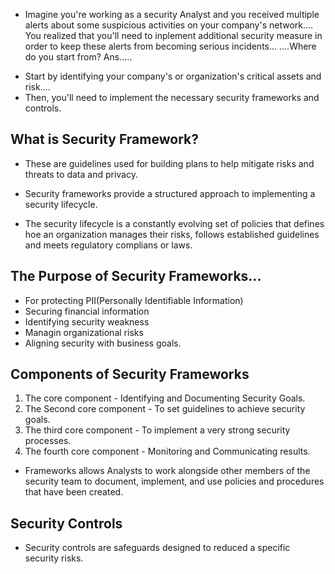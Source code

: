 - Imagine you're working as a security Analyst and you received multiple alerts  about some suspicious activities on your company's network.... You realized that you'll need to inplement additional security measure in order to keep these alerts from becoming serious incidents...
....Where do you start from?
Ans.....
* Start by identifying your company's or organization's critical assets and risk....
* Then, you'll need to implement the necessary security frameworks and controls.


## What is Security Framework?
* These are guidelines used for building plans to help mitigate risks and threats to data and privacy.

* Security frameworks provide a structured approach to implementing a security lifecycle.

* The security lifecycle is a constantly evolving set of policies that defines hoe an organization manages their risks, follows established guidelines and meets regulatory complians or laws.

## The Purpose of Security Frameworks...
* For protecting PII(Personally Identifiable Information)
* Securing financial information
* Identifying security weakness
* Managin organizational risks
* Aligning security with business goals.


## Components of Security Frameworks
1. The core component - Identifying and Documenting Security Goals.
2. The Second core component - To set guidelines  to achieve security goals.
3. The third core component - To implement a very strong security processes.
4. The fourth core component - Monitoring and Communicating results.

* Frameworks allows Analysts to work alongside other members of the security team to document, implement, and use policies and procedures that have been created.

## Security Controls
* Security controls are safeguards designed to reduced a specific security risks.